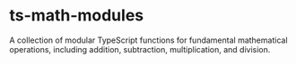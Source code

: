 # ts-math-modules
A collection of modular TypeScript functions for fundamental mathematical operations, including addition, subtraction, multiplication, and division.
